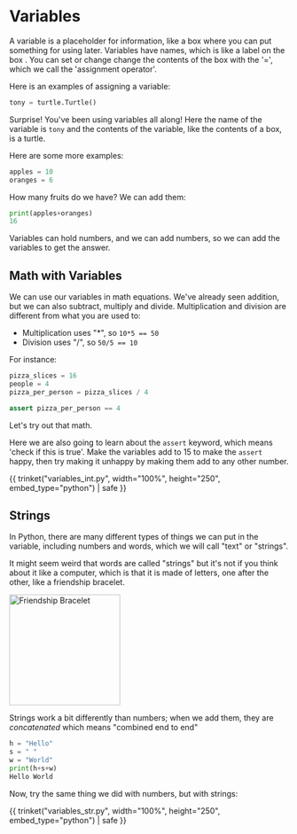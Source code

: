 # Variables

A variable is a placeholder for information, like a box where you can put
something for using later. Variables have names, which is like a label on the
box . You can set or change change the contents of the box with the '=',
which we call the 'assignment operator'.

Here is an examples of assigning a variable: 

```python
tony = turtle.Turtle()
```

Surprise! You've been using variables all along! Here the name of the variable 
is `tony` and the contents of the variable, like the contents of a box, is a turtle. 


Here are some more examples: 

```python
apples = 10
oranges = 6
```

How many fruits do we have? We can add them: 

```python 
print(apples+oranges)
16
```

Variables can hold numbers, and we can add numbers, so we can add the variables to get the answer. 


## Math with Variables


We can use our variables in math equations. We've already seen addition, but
we can also subtract, multiply and divide. Multiplication and division are
different from what you are used to:

* Multiplication uses "*", so ``10*5 == 50``
* Division uses "/", so ``50/5 == 10``

For instance: 

```python 
pizza_slices = 16
people = 4
pizza_per_person = pizza_slices / 4

assert pizza_per_person == 4

```

Let's try out that math. 

Here we are also going to learn about the `assert` keyword, which means 'check
if this is true'.  Make the variables add to 15 to make the `assert` happy,
then try making it unhappy by making them add to any other number. 

{{ trinket("variables_int.py", width="100%", height="250", embed_type="python") | safe }}

## Strings

In Python, there are many different types of things we can put in the
variable, including numbers and words, which we will call "text"
or "strings".

It might seem weird that words are called "strings" but it's not if you think
about it like a computer, which is that it is made of letters, one after the other, like a friendship bracelet. 

<img src="https://i.pinimg.com/originals/86/47/ce/8647ce37cd76a5188c04be03d8969ad5.jpg" alt="Friendship Bracelet" width="200"/>

Strings work a bit differently than numbers; when we add them, they are _concatenated_ which means "combined end to end"

```python 
h = "Hello"
s = " "
w = "World"
print(h+s+w)
Hello World
```

Now, try the same thing we did with numbers, but with strings: 

{{ trinket("variables_str.py", width="100%", height="250", embed_type="python") | safe }}




